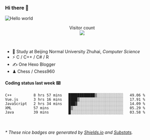 ### Hi there 👋


<img src="https://raw.githubusercontent.com/sagar-viradiya/sagar-viradiya/master/resources/banner.png" alt="Hello world">
<p align="center"> 
  Visitor count<br/>
  <img src="https://profile-counter.glitch.me/youszoe/count.svg" />
</p>

<br/>


- 🍻  Study at Beijing Normal University Zhuhai, _Computer Science_
- ⚡  C / C++ / C# / R
- ✍️  One Hexo Blogger
- ♟  Chess / Chess960 


#### Coding status last week ⌨️

<!--START_SECTION:waka-->
```text
C++          8 hrs 57 mins   ████████████▒░░░░░░░░░░░░   49.06 % 
Vue.js       3 hrs 16 mins   ████▒░░░░░░░░░░░░░░░░░░░░   17.91 % 
JavaScript   2 hrs 34 mins   ███▓░░░░░░░░░░░░░░░░░░░░░   14.09 % 
XML          57 mins         █▒░░░░░░░░░░░░░░░░░░░░░░░   05.29 % 
Java         39 mins         █░░░░░░░░░░░░░░░░░░░░░░░░   03.58 % 
```
<!--END_SECTION:waka-->

<br/>
<center><img src="http://ghchart.rshah.org/409ba5/yousazoe" alt="" /></center>


<h6>* These nice badges are generated by <a href="https://shields.io/">Shields.io</a> and <a href="https://github.com/spencerwooo/Substats">Substats</a>.</h6>
